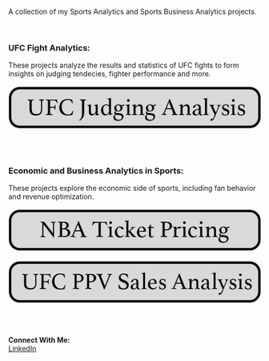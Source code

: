 A collection of my Sports Analytics and Sports Business Analytics projects.

&nbsp;<br>

### UFC Fight Analytics:
These projects analyze the results and statistics of UFC fights to form insights on judging tendecies, fighter performance and more. &nbsp;<br>
&nbsp;<br>
[![Image](/assets/images/ufc_judging_analysis.png)](https://oconnellryan.github.io/ufc_ppv.html)
&nbsp;<br>

&nbsp;<br>

### Economic and Business Analytics in Sports:
These projects explore the economic side of sports, including fan behavior and revenue optimization. &nbsp;<br>
&nbsp;<br>
[![Image](/assets/images/nba_ticket_pricing.png)](https://oconnellryan.github.io/main/assets/fas_capstone.html)  &nbsp;<br>
[![Image](/assets/images/ufc_ppv_analysis.png)](https://oconnellryan.github.io/ufc_ppv.html)  &nbsp;<br>

&nbsp;<br>

**Connect With Me:** &nbsp;<br>
[LinkedIn](https://www.linkedin.com/in/ryan-m-oconnell/)
